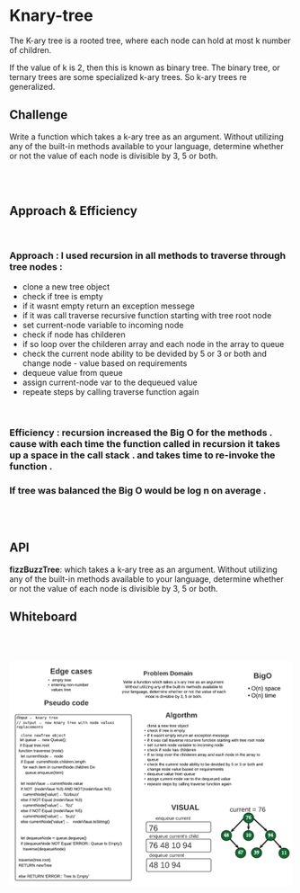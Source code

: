 # Knary-tree

The K-ary tree is a rooted tree, where each node can hold at most k number of children.

If the value of k is 2, then this is known as binary tree. The binary tree, or ternary trees are some specialized k-ary trees. So k-ary trees re generalized.

## Challenge

Write a function which takes a k-ary tree as an argument. Without utilizing any of the built-in methods available to your language, determine whether or not the value of each node is divisible by 3, 5 or both.

<br>
<br>

## Approach & Efficiency

<br>


### **Approach** : I used recursion in all methods to traverse through tree nodes :

- clone a new tree object  
- check if tree is empty 
- if it wasnt empty return an exception messege 
- if it was call traverse recursive function starting with tree root node 
- set current-node variable to incoming node
- check if node has childeren
- if so loop over the childeren array and each node in the array to queue
- check the current node ability to be devided by 5 or 3 or both and change node - value based on requirements 
- dequeue value from queue 
- assign current-node var to the dequeued value 
- repeate steps by calling traverse function again   

<br>

### **Efficiency** : recursion  increased the Big O for the methods . cause with each time the function called in recursion it takes up a space in the call stack . and takes time to re-invoke the function . 

### If tree was balanced the Big O would be log n on average . 

<br>
<br>


## API

**fizzBuzzTree**: which takes a k-ary tree as an argument.
Without utilizing any of the built-in methods available to your language, determine whether or not the value of each node is divisible by 3, 5 or both.

## Whiteboard 
<br>
<br>

![Whiteboard](knary.png)